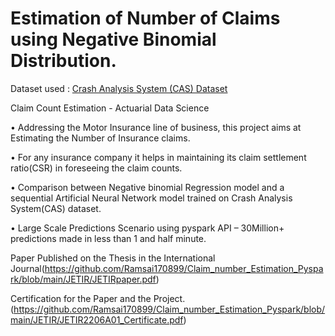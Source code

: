 # Estimation of Number of Claims using Negative Binomial Distribution.

Dataset used : [Crash Analysis System (CAS) Dataset](https://opendata-nzta.opendata.arcgis.com/datasets/NZTA::crash-analysis-system-cas-data-1)


Claim Count Estimation - Actuarial Data Science

•	Addressing the Motor Insurance line of business, this project aims at Estimating the Number of Insurance claims.

•	For any insurance company it helps in maintaining its claim settlement ratio(CSR) in foreseeing the claim counts.

•	Comparison between Negative binomial Regression model and a sequential Artificial Neural Network model trained on Crash Analysis System(CAS) dataset. 

•	Large Scale Predictions Scenario using pyspark API – 30Million+ predictions made in less than 1 and half minute.

Paper Published on the Thesis in the International Journal(https://github.com/Ramsai170899/Claim_number_Estimation_Pyspark/blob/main/JETIR/JETIRpaper.pdf)

Certification for the Paper and the Project.(https://github.com/Ramsai170899/Claim_number_Estimation_Pyspark/blob/main/JETIR/JETIR2206A01_Certificate.pdf)
